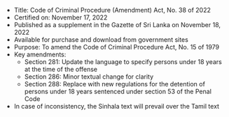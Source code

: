 - Title: Code of Criminal Procedure (Amendment) Act, No. 38 of 2022
- Certified on: November 17, 2022
- Published as a supplement in the Gazette of Sri Lanka on November 18, 2022
- Available for purchase and download from government sites
- Purpose: To amend the Code of Criminal Procedure Act, No. 15 of 1979
- Key amendments:
  - Section 281: Update the language to specify persons under 18 years at the time of the offense
  - Section 286: Minor textual change for clarity
  - Section 288: Replace with new regulations for the detention of persons under 18 years sentenced under section 53 of the Penal Code
- In case of inconsistency, the Sinhala text will prevail over the Tamil text
